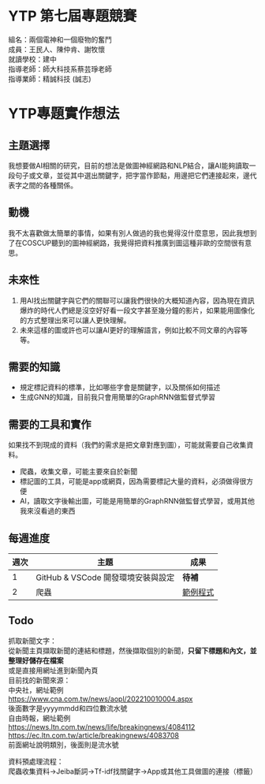 # YTP 第七屆專題競賽  
組名：兩個電神和一個廢物的奮鬥  
成員：王民人、陳仲肯、謝牧懷  
就讀學校：建中  
指導老師：師大科技系蔡芸琤老師  
指導業師：精誠科技 (誠志)  

# YTP專題實作想法

## 主題選擇
我想要做AI相關的研究，目前的想法是做圖神經網路和NLP結合，讓AI能夠讀取一段句子或文章，並從其中選出關鍵字，把字當作節點，用邊把它們連接起來，邊代表字之間的各種關係。

## 動機
我不太喜歡做太簡單的事情，如果有別人做過的我也覺得沒什麼意思，因此我想到了在COSCUP聽到的圖神經網路，我覺得把資料推廣到圖這種非歐的空間很有意思。

## 未來性
1. 用AI找出關鍵字與它們的關聯可以讓我們很快的大概知道內容，因為現在資訊爆炸的時代人們總是沒空好好看一段文字甚至幾分鐘的影片，如果能用圖像化的方式整理出來可以讓人更快理解。
1. 未來這樣的圖或許也可以讓AI更好的理解語言，例如比較不同文章的內容等等。

## 需要的知識
* 規定標記資料的標準，比如哪些字會是關鍵字，以及關係如何描述
* 生成GNN的知識，目前我只會用簡單的GraphRNN做監督式學習

## 需要的工具和實作
如果找不到現成的資料（我們的需求是把文章對應到圖），可能就需要自己收集資料。
* 爬蟲，收集文章，可能主要來自於新聞
* 標記圖的工具，可能是app或網頁，因為需要標記大量的資料，必須做得很方便
* AI，讀取文字後輸出圖，可能是用簡單的GraphRNN做監督式學習，或用其他我來沒看過的東西

## 每週進度
|週次|主題|成果|
|---|---|---|
|1|GitHub & VSCode 開發環境安裝與設定|**待補**|
|2|爬蟲|[範例程式](https://github.com/kennychenfs/YTP-2022/blob/main/Week%202:%20%E7%88%AC%E8%9F%B2.py)|

## Todo
抓取新聞文字：  
從新聞主頁擷取新聞的連結和標題，然後擷取個別的新聞，**只留下標題和內文，並整理好儲存在檔案**  
或是直接用網址進到新聞內頁  
目前找的新聞來源：  
中央社，網址範例  
https://www.cna.com.tw/news/aopl/202210010004.aspx  
後面數字是yyyymmdd和四位數流水號  
自由時報，網址範例  
https://news.ltn.com.tw/news/life/breakingnews/4084112  
https://ec.ltn.com.tw/article/breakingnews/4083708  
前面網址說明類別，後面則是流水號  
  
資料預處理流程：  
爬蟲收集資料->Jeiba斷詞->Tf-idf找關鍵字->App或其他工具做圖的連接（標籤）  
